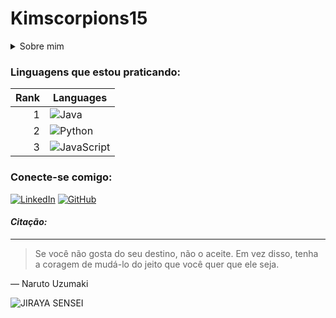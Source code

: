 # Kimscorpions15
<details>
<summary>Sobre mim</summary>


Meu nome é Kimberly, gosto de jogar, assistir animes, ler, descobrir habilidades novas e aprimorá-las. 
</details>


### Linguagens que estou praticando:

| Rank | Languages |
|-----:|-----------|
|     1| ![Java](https://img.shields.io/badge/java-%23ED8B00.svg?style=for-the-badge&logo=openjdk&logoColor=white)|
|     2| ![Python](https://img.shields.io/badge/python-3670A0?style=for-the-badge&logo=python&logoColor=ffdd54)     |
|     3|![JavaScript](https://img.shields.io/badge/JavaScript-F7DF1E?style=for-the-badge&logo=javascript&logoColor=black)    |




### Conecte-se comigo: 

[![LinkedIn](https://img.shields.io/badge/LinkedIn-0077B5?style=for-the-badge&logo=linkedin&logoColor=white)](https://www.linkedin.com/in/kimberly-mangolin-352496304/) [![GitHub](https://img.shields.io/badge/GitHub-100000?style=for-the-badge&logo=github&logoColor=white)](https://github.com/Kimscorpions15)


#### _Citação:_

</details>

---

> Se você não gosta do seu destino, não o aceite. 
 Em vez disso, tenha a coragem de mudá-lo do jeito que você quer que ele seja.

— Naruto Uzumaki


<picture>
 <source media="(prefers-color-scheme: dark)" srcset="https://i0.wp.com/metagalaxia.com.br/wp-content/uploads/2023/06/Itachi-Uchiha.webp?fit=1280%2C960&ssl=1">
 <source media="(prefers-color-scheme: light)" srcset="https://static.wikia.nocookie.net/naruto/images/1/1f/Pose_Nice_Guy_%28Naruto%29.png/revision/latest/scale-to-width-down/638?cb=20130520085132&path-prefix=pt-br">
 <img alt="JIRAYA SENSEI" src="https://i.pinimg.com/736x/26/4b/2f/264b2f4eb28380339a65cc2afe1f2040.jpg">
</picture>

